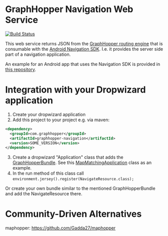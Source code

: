 # GraphHopper Navigation Web Service

[![Build Status](https://travis-ci.org/graphhopper/graphhopper-navigation.svg?branch=master)](https://travis-ci.org/graphhopper/graphhopper-navigation)

This web service returns JSON from the [GraphHopper routing engine](https://github.com/graphhopper/graphhopper) that is consumable with the [Android Navigation SDK](https://github.com/graphhopper/graphhopper-navigation-android). I.e. it provides the server side part of a navigation application.

An example for an Android app that uses the Navigation SDK is provided in [this repository](https://github.com/graphhopper/graphhopper-navigation-example).

# Integration with your Dropwizard application

 1. Create your dropwizard application
 2. Add this project to your project e.g. via maven:
 ```xml
 <dependency>
   <groupId>com.graphhopper</groupId>
   <artifactId>graphhopper-navigation</artifactId>
   <version>SOME_VERSION</version>
 </dependency>
 ```
 3. Create a dropwizard "Application" class that adds the [GraphHopperBundle](https://github.com/graphhopper/graphhopper/blob/1.0-pre38/web-bundle/src/main/java/com/graphhopper/http/GraphHopperBundle.java). See this [MapMatchingApplication](https://github.com/graphhopper/map-matching/blob/1.0-pre38/matching-web/src/main/java/com/graphhopper/matching/http/MapMatchingApplication.java) class as an example.
 4. In the run method of this class call `environment.jersey().register(NavigateResource.class);` 

Or create your own bundle similar to the mentioned GraphHopperBundle and add the NavigateResource there.

# Community-Driven Alternatives

maphopper: https://github.com/Gadda27/maphopper
